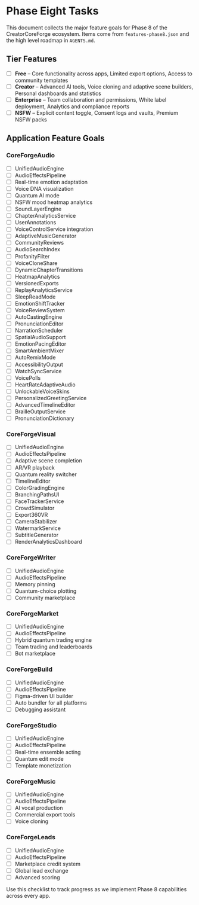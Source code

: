 # Phase Eight Tasks

This document collects the major feature goals for Phase 8 of the CreatorCoreForge ecosystem. Items come from `features-phase8.json` and the high level roadmap in `AGENTS.md`.

## Tier Features

- [ ] **Free** – Core functionality across apps, Limited export options, Access to community templates
- [ ] **Creator** – Advanced AI tools, Voice cloning and adaptive scene builders, Personal dashboards and statistics
- [ ] **Enterprise** – Team collaboration and permissions, White label deployment, Analytics and compliance reports
- [ ] **NSFW** – Explicit content toggle, Consent logs and vaults, Premium NSFW packs

## Application Feature Goals

### CoreForgeAudio
- [ ] UnifiedAudioEngine
- [ ] AudioEffectsPipeline
- [ ] Real-time emotion adaptation
- [ ] Voice DNA visualization
- [ ] Quantum AI mode
- [ ] NSFW mood heatmap analytics
- [ ] SoundLayerEngine
- [ ] ChapterAnalyticsService
- [ ] UserAnnotations
- [ ] VoiceControlService integration
- [ ] AdaptiveMusicGenerator
- [ ] CommunityReviews
- [ ] AudioSearchIndex
- [ ] ProfanityFilter
- [ ] VoiceCloneShare
- [ ] DynamicChapterTransitions
- [ ] HeatmapAnalytics
- [ ] VersionedExports
- [ ] ReplayAnalyticsService
- [ ] SleepReadMode
- [ ] EmotionShiftTracker
- [ ] VoiceReviewSystem
- [ ] AutoCastingEngine
- [ ] PronunciationEditor
- [ ] NarrationScheduler
- [ ] SpatialAudioSupport
- [ ] EmotionPacingEditor
- [ ] SmartAmbientMixer
- [ ] AutoRemixMode
- [ ] AccessibilityOutput
- [ ] WatchSyncService
- [ ] VoicePolls
- [ ] HeartRateAdaptiveAudio
- [ ] UnlockableVoiceSkins
- [ ] PersonalizedGreetingService
- [ ] AdvancedTimelineEditor
- [ ] BrailleOutputService
- [ ] PronunciationDictionary

### CoreForgeVisual
- [ ] UnifiedAudioEngine
- [ ] AudioEffectsPipeline
- [ ] Adaptive scene completion
- [ ] AR/VR playback
- [ ] Quantum reality switcher
- [ ] TimelineEditor
- [ ] ColorGradingEngine
- [ ] BranchingPathsUI
- [ ] FaceTrackerService
- [ ] CrowdSimulator
- [ ] Export360VR
- [ ] CameraStabilizer
- [ ] WatermarkService
- [ ] SubtitleGenerator
- [ ] RenderAnalyticsDashboard

### CoreForgeWriter
- [ ] UnifiedAudioEngine
- [ ] AudioEffectsPipeline
- [ ] Memory pinning
- [ ] Quantum-choice plotting
- [ ] Community marketplace

### CoreForgeMarket
- [ ] UnifiedAudioEngine
- [ ] AudioEffectsPipeline
- [ ] Hybrid quantum trading engine
- [ ] Team trading and leaderboards
- [ ] Bot marketplace

### CoreForgeBuild
- [ ] UnifiedAudioEngine
- [ ] AudioEffectsPipeline
- [ ] Figma-driven UI builder
- [ ] Auto bundler for all platforms
- [ ] Debugging assistant

### CoreForgeStudio
- [ ] UnifiedAudioEngine
- [ ] AudioEffectsPipeline
- [ ] Real-time ensemble acting
- [ ] Quantum edit mode
- [ ] Template monetization

### CoreForgeMusic
- [ ] UnifiedAudioEngine
- [ ] AudioEffectsPipeline
- [ ] AI vocal production
- [ ] Commercial export tools
- [ ] Voice cloning

### CoreForgeLeads
- [ ] UnifiedAudioEngine
- [ ] AudioEffectsPipeline
- [ ] Marketplace credit system
- [ ] Global lead exchange
- [ ] Advanced scoring

Use this checklist to track progress as we implement Phase 8 capabilities across every app.
